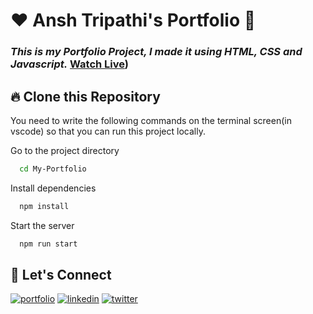 # ❤️ Ansh Tripathi's Portfolio 🙏
### _This is my Portfolio Project, I made it using HTML, CSS and Javascript._ [Watch Live](https://personal-portfolio-theta-ebon.vercel.app))


## 🔥 Clone this Repository
You need to write the following commands on the terminal screen(in vscode) so that you can run this project locally.


Go to the project directory

```bash
  cd My-Portfolio
```
Install dependencies
```bash
  npm install
```
Start the server
```bash
  npm run start
```



## 🔗 Let's Connect
[![portfolio](https://img.shields.io/badge/my_portfolio-000?style=for-the-badge&logo=ko-fi&logoColor=white)](https://personal-portfolio-theta-ebon.vercel.app)
[![linkedin](https://img.shields.io/badge/linkedin-0A66C2?style=for-the-badge&logo=linkedin&logoColor=white)](https://www.linkedin.com/in/anshtripathi20/)
[![twitter](https://img.shields.io/badge/twitter-1DA1F2?style=for-the-badge&logo=twitter&logoColor=white)](https://x.com/22bsa1015441988)
